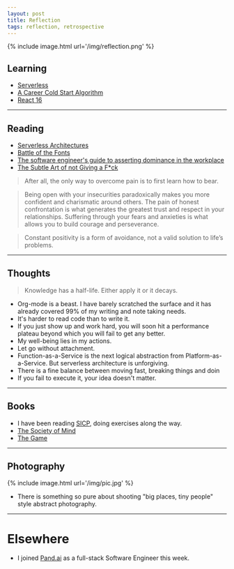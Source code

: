 ```yaml
---
layout: post
title: Reflection
tags: reflection, retrospective
---
```


{% include image.html url='/img/reflection.png' %}

## Learning
- [Serverless](https://serverless.com/ "Serverless") 
- [A Career Cold Start Algorithm](http://boz.com/articles/career-cold-start.html "A Career Cold Start Algorithm")
- [React 16](https://code.facebook.com/posts/1716776591680069/react-16-a-look-inside-an-api-compatible-rewrite-of-our-frontend-ui-library/ "React 16")  

-------------------------------------------------------------------------------
## Reading
- [Serverless Architectures](https://martinfowler.com/articles/serverless.html "Serverless Architectures")
- [Battle of the Fonts](https://frontiermyanmar.net/en/features/battle-of-the-fonts "Battle of the Fonts")
- [The software engineer's guide to asserting dominance in the workplace](https://medium.com/feature-creep/the-software-engineer-s-guide-to-asserting-office-dominance-ddea7b598df7 "The software engineer's guide to asserting dominance in the workplace") 
- [The Subtle Art of not Giving a F\*ck](https://www.goodreads.com/book/show/29965800-the-subtle-art-of-not-giving-a-f-ck "The Subtle Art of not Giving a F*ck")  

> After all, the only way to overcome pain is to first learn how to bear.

> Being open with your insecurities paradoxically makes you more confident and charismatic around others. The pain of honest confrontation is what generates the greatest trust and respect in your relationships. Suffering through your fears and anxieties is what allows you to build courage and perseverance.

> Constant positivity is a form of avoidance, not a valid solution to life’s problems.

-------------------------------------------------------------------------------
## Thoughts


> Knowledge has a half-life. Either apply it or it decays.

- Org-mode is a beast. I have barely scratched the surface and it has already covered 99% of my writing and note taking needs.
- It's harder to read code than to write it.
- If you just show up and work hard, you will soon hit a performance plateau beyond which you will fail to get any better.
- My well-being lies in my actions.
- Let go without attachment.
- Function-as-a-Service is the next logical abstraction from Platform-as-a-Service. But serverless architecture is unforgiving.
- There is a fine balance between moving fast, breaking things and doin
- If you fail to execute it, your idea doesn't matter.

-------------------------------------------------------------------------------

## Books
- I have been reading [SICP](https://www.goodreads.com/book/show/43713.Structure_and_Interpretation_of_Computer_Programs), doing exercises along the way.
- [The Society of Mind](https://www.goodreads.com/book/show/326790.The_Society_of_Mind "The Society of Mind") 
- [The Game](https://www.goodreads.com/book/show/18652727-the-game "The Game")  

-------------------------------------------------------------------------------

## Photography
{% include image.html url='/img/pic.jpg' %}
- There is something so pure about shooting "big places, tiny people" style abstract photography.

-------------------------------------------------------------------------------

# Elsewhere
- I joined [Pand.ai](https://pand.ai) as a full-stack Software Engineer this week.
